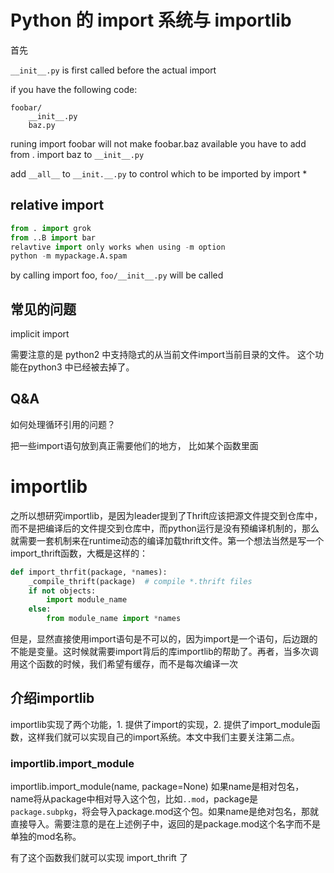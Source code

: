 # Python 的 import 系统与 importlib

<!--
ID: 0279ae11-19f7-4c3d-aefe-88523e04adfa
Status: publish
Date: 2017-08-05T01:01:00
Modified: 2020-05-16T11:47:30
wp_id: 629
-->

首先

`__init__.py` is first called before the actual import


if you have  the following code:

```
foobar/
    __init__.py
    baz.py
```

runing import foobar will not make foobar.baz available
you have to add from . import baz to `__init__.py`


add `__all__` to `__init.__.py` to control which to be imported by import *

## relative import

```py
from . import grok
from ..B import bar
relavtive import only works when using -m option
python -m mypackage.A.spam
```

by calling import foo, `foo/__init__.py` will be called

## 常见的问题

implicit import

需要注意的是 python2 中支持隐式的从当前文件import当前目录的文件。 这个功能在python3 中已经被去掉了。

## Q&A

如何处理循环引用的问题？

把一些import语句放到真正需要他们的地方， 比如某个函数里面

# importlib

之所以想研究importlib，是因为leader提到了Thrift应该把源文件提交到仓库中，而不是把编译后的文件提交到仓库中，而python运行是没有预编译机制的，那么就需要一套机制来在runtime动态的编译加载thrift文件。第一个想法当然是写一个import_thrift函数，大概是这样的：

```py
def import_thrfit(package, *names):
    _compile_thrift(package)  # compile *.thrift files
    if not objects:
        import module_name
    else:
        from module_name import *names
```      
        
但是，显然直接使用import语句是不可以的，因为import是一个语句，后边跟的不能是变量。这时候就需要import背后的库importlib的帮助了。再者，当多次调用这个函数的时候，我们希望有缓存，而不是每次编译一次

## 介绍importlib
importlib实现了两个功能，1. 提供了import的实现，2. 提供了import_module函数，这样我们就可以实现自己的import系统。本文中我们主要关注第二点。

### importlib.import_module

importlib.import_module(name, package=None) 如果name是相对包名，name将从package中相对导入这个包，比如`..mod`，package是`package.subpkg`，将会导入package.mod这个包。如果name是绝对包名，那就直接导入。需要注意的是在上述例子中，返回的是package.mod这个名字而不是单独的mod名称。

有了这个函数我们就可以实现 import_thrift 了